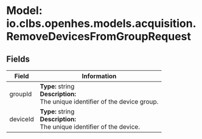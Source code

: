 # Model: io.clbs.openhes.models.acquisition.RemoveDevicesFromGroupRequest

## Fields

| Field | Information |
| --- | --- |
| groupId | <b>Type:</b> string<br><b>Description:</b><br>The unique identifier of the device group. |
| deviceId | <b>Type:</b> string<br><b>Description:</b><br>The unique identifier of the device. |

